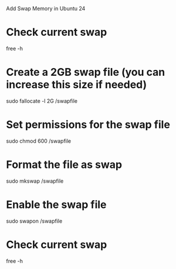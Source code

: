 Add Swap Memory in Ubuntu 24

# Check current swap
free -h

# Create a 2GB swap file (you can increase this size if needed)
sudo fallocate -l 2G /swapfile

# Set permissions for the swap file
sudo chmod 600 /swapfile

# Format the file as swap
sudo mkswap /swapfile

# Enable the swap file
sudo swapon /swapfile

# Check current swap
free -h
